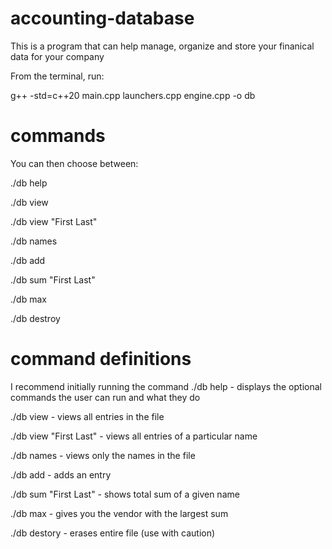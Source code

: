 # accounting-database

This is a program that can help manage, organize and store your finanical data for your company

From the terminal, run:

g++ -std=c++20 main.cpp launchers.cpp engine.cpp -o db

# commands

You can then choose between:

./db help 

./db view

./db view "First Last"

./db names

./db add

./db sum "First Last"

./db max

./db destroy

# command definitions

I recommend initially running the command ./db help - displays the optional commands the user can run and what they do

./db view - views all entries in the file

./db view "First Last" - views all entries of a particular name

./db names - views only the names in the file

./db add - adds an entry

./db sum "First Last" - shows total sum of a given name

./db max - gives you the vendor with the largest sum

./db destory - erases entire file (use with caution)


